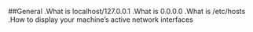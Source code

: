 ##General
        .What is localhost/127.0.0.1
        .What is 0.0.0.0
        .What is /etc/hosts
        .How to display your machine’s active network interfaces
